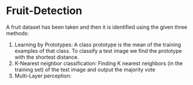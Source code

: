 # Fruit-Detection
A fruit dataset has been taken and then it is identified using the given three methods:

1. Learning by Prototypes: A class prototype is the mean of the training examples of that class. To classify a test image we find the prototype with the shortest distance.
2. K-Nearest neighbor classification: Finding K nearest neighbors (in the training set) of the test image and output the majority vote
3. Multi-Layer perception:
